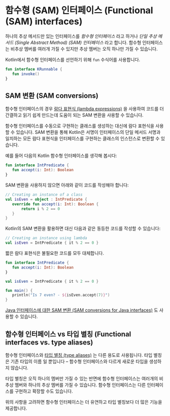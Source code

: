 # 함수형 \(SAM\) 인터페이스 \(Functional \(SAM\) interfaces\)

하나의 추상 메서드만 있는 인터페이스를 _함수형 인터페이스_ 라고 하거나 _단일 추상 메서드 \(Single Abstract Method\) \(SAM\) 인터페이스_ 라고 합니다. 함수형 인터페이스는 비추상 멤버를 여러개 가질 수 있지만 추상 멤버는 오직 하나만 가질 수 있습니다.

Kotlin에서 함수형 인터페이스를 선언하기 위해 `fun` 수식어를 사용합니다.

```kotlin
fun interface KRunnable {
   fun invoke()
}
```

## SAM 변환 \(SAM conversions\)

함수형 인터페이스의 경우 [람다 표현식 \(lambda expressions\)](../functions-and-lambdas/higher-order-functions-and-lambdas.md#lambda-expression-syntax) 을 사용하여 코드를 더 간결하고 읽기 쉽게 만드는데 도움이 되는 SAM 변환을 사용할 수 있습니다.

함수형 인터페이스를 수동으로 구현하는 클래스를 생성하는 대신에 람다 표현식을 사용할 수 있습니다. SAM 변환을 통해 Kotlin은 서명이 인터페이스의 단일 메서드 서명과 일치하는 모든 람다 표현식을 인터페이스를 구현하는 클래스의 인스턴스로 변환할 수 있습니다.

예를 들어 다음의 Kotlin 함수형 인터페이스를 생각해 봅시다:

```kotlin
fun interface IntPredicate {
   fun accept(i: Int): Boolean
}
```

SAM 변환을 사용하지 않으면 아래와 같이 코드를 작성해야 합니다:

```kotlin
// Creating an instance of a class
val isEven = object : IntPredicate {
   override fun accept(i: Int): Boolean {
       return i % 2 == 0
   }
}
```

Kotlin의 SAM 변환을 활용하면 대신 다음과 같은 동등한 코드를 작성할 수 있습니다:

```kotlin
// Creating an instance using lambda
val isEven = IntPredicate { it % 2 == 0 }
```

짧은 람다 표현식은 불필요한 코드를 모두 대체합니다.

```kotlin
fun interface IntPredicate {
   fun accept(i: Int): Boolean
}

val isEven = IntPredicate { it % 2 == 0 }

fun main() {
   println("Is 7 even? - ${isEven.accept(7)}")
}
```

[Java 인터페이스에 대한 SAM 변환 \(SAM conversions for Java interfaces\)](https://kotlinlang.org/docs/reference/java-interop.html#sam-conversions) 도 사용할 수 있습니다.

## 함수형 인터페이스 vs 타입 별칭 \(Functional interfaces vs. type aliases\)

함수형 인터페이스와 [타입 별칭 \(type aliases\)](type-aliases.md) 는 다른 용도로 사용됩니다. 타입 별칭은 기존 타입의 이름 일 뿐입니다 – 함수형 인터페이스와 다르게 새로운 타입을 생성하지 않습니다.

타입 별칭은 오직 하나의 멤버만 가질 수 있는 반면에 함수형 인터페이스는 여러개의 비추상 멤버와 하나의 추상 멤버를 가질 수 있습니다. 함수형 인터페이스는 다른 인터페이스를 구현하고 확장할 수도 있습니다.

위의 사항을 고려하면 함수형 인터페이스는 더 유연하고 타입 별칭보다 더 많은 기능을 제공합니다.

